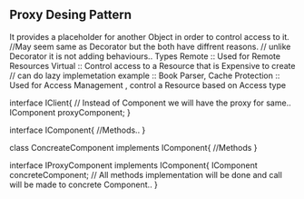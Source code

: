 Proxy Desing Pattern
------------------------------
It provides a placeholder for another Object in order to control access to it.
//May seem same as Decorator but the both have diffrent reasons.
// unlike Decorator it is not adding behaviours.. 
Types 
Remote      :: Used for Remote Resources
Virtual     :: Control access to a Resource that is Expensive to create  // can do lazy implemetation example :: Book Parser, Cache
Protection  :: Used for Access Management , control a Resource based on Access type

interface IClient{
    // Instead of Component we will have the proxy for same..
    IComponent proxyComponent;
}

interface IComponent{
    //Methods..
}

class ConcreateComponent implements IComponent{
    //Methods
}


interface IProxyComponent implements IComponent{
    IComponent concreteComponent;
    // All methods implementation will be done and call will be made to concrete Component.. 
}

